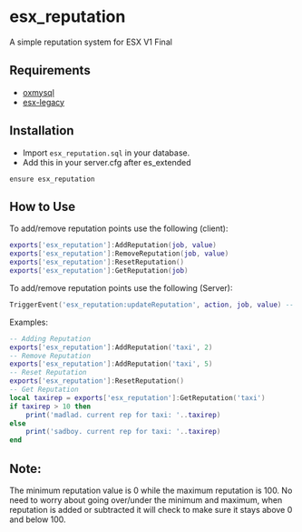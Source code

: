 # esx_reputation
A simple reputation system for ESX V1 Final

## Requirements
- [oxmysql](https://github.com/overextended/oxmysql/releases)
- [esx-legacy](https://github.com/esx-framework/esx-legacy/releases)

## Installation
- Import `esx_reputation.sql` in your database.
- Add this in your server.cfg after es_extended
```
ensure esx_reputation
```

## How to Use
To add/remove reputation points use the following (client):
```lua
exports['esx_reputation']:AddReputation(job, value)
exports['esx_reputation']:RemoveReputation(job, value)
exports['esx_reputation']:ResetReputation()
exports['esx_reputation']:GetReputation(job)
```

To add/remove reputation points use the following (Server):
```lua
TriggerEvent('esx_reputation:updateReputation', action, job, value) -- possible actions are 'add' and 'remove'
```

Examples:
```lua
-- Adding Reputation
exports['esx_reputation']:AddReputation('taxi', 2)
-- Remove Reputation
exports['esx_reputation']:AddReputation('taxi', 5)
-- Reset Reputation
exports['esx_reputation']:ResetReputation()
-- Get Reputation
local taxirep = exports['esx_reputation']:GetReputation('taxi')
if taxirep > 10 then
    print('madlad. current rep for taxi: '..taxirep)
else
    print('sadboy. current rep for taxi: '..taxirep)
end
```

## Note:
The minimum reputation value is 0 while the maximum reputation is 100.
No need to worry about going over/under the minimum and maximum, when reputation is added or subtracted it will check to make sure it stays above 0 and below 100.
